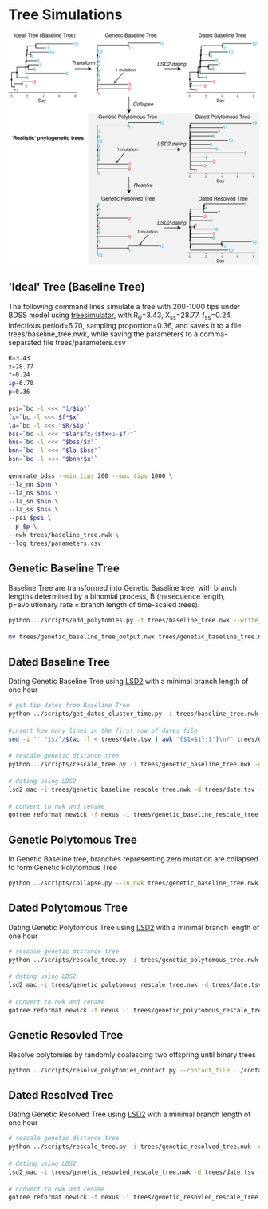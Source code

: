 # Tree Simulations
![](tree_simulation.png)

## 'Ideal' Tree (Baseline Tree)

The following command lines simulate a tree with 200-1000 tips under BDSS model using [treesimulator](https://github.com/evolbioinfo/treesimulator), with R<sub>0</sub>=3.43, X<sub>ss</sub>=28.77, f<sub>ss</sub>=0.24, infectious period=6.70, sampling proportion=0.36, and saves it to a file trees/baseline_tree.nwk, while saving the parameters to a comma-separated file trees/parameters.csv

```bash
R=3.43
x=28.77
f=0.24
ip=6.70
p=0.36
        
psi=`bc -l <<< "1/$ip"`
fx=`bc -l <<< $f*$x`
la=`bc -l <<< "$R/$ip"`
bss=`bc -l <<< "$la*$fx/($fx+1-$f)"`
bns=`bc -l <<< "$bss/$x"`
bnn=`bc -l <<< "$la-$bss"`
bsn=`bc -l <<< "$bnn*$x"`

generate_bdss --min_tips 200 --max_tips 1000 \
--la_nn $bnn \
--la_ns $bns \
--la_sn $bsn \
--la_ss $bss \
--psi $psi \
--p $p \
--nwk trees/baseline_tree.nwk \
--log trees/parameters.csv
```

## Genetic Baseline Tree
Baseline Tree are transformed into Genetic Baseline tree, with branch lengths determined by a binomial process, B (n=sequence length, p=evolutionary rate × branch length of time-scaled trees).
```bash
python ../scripts/add_polytomies.py -t trees/baseline_tree.nwk --write_trees 1 --scale day --seq_size 29903 --prefix trees/genetic_baseline_tree

mv trees/genetic_baseline_tree_output.nwk trees/genetic_baseline_tree.nwk
```

## Dated Baseline Tree
Dating Genetic Baseline Tree using [LSD2](https://github.com/tothuhien/lsd2) with a minimal branch length of one hour
```bash
# get tip dates from Baseline Tree
python ../scripts/get_dates_cluster_time.py -i trees/baseline_tree.nwk -p 0 -od trees/date.tsv -oc ../contact_tracing/contact_data/contact_0.csv -t 0

#insert how many lines in the first row of dates file
sed -i '' "1s/^/$(wc -l < trees/date.tsv | awk '{$1=$1};1')\n/" trees/date.tsv

# rescale genetic distance tree
python ../scripts/rescale_tree.py -i trees/genetic_baseline_tree.nwk -o trees/genetic_baseline_rescale_tree.nwk -s 29903

# dating using LDS2
lsd2_mac -i trees/genetic_baseline_rescale_tree.nwk -d trees/date.tsv -l -1 -s 29903 -w trees/clock.txt -q 0.0004 -u 0.0001141552511 -U 0.0001141552511 -r l

# convert to nwk and rename
gotree reformat newick -f nexus -i trees/genetic_baseline_rescale_tree.nwk.result.date.nexus -o trees/dated_baseline_tree.nwk
```

## Genetic Polytomous Tree
In Genetic Baseline tree, branches representing zero mutation are collapsed to form Genetic Polytomous Tree
```bash
python ../scripts/collapse.py --in_nwk trees/genetic_baseline_tree.nwk --out_nwk trees/genetic_polytomous_tree.nwk --aln_len 1
```

## Dated Polytomous Tree
Dating Genetic Polytomous Tree using [LSD2](https://github.com/tothuhien/lsd2) with a minimal branch length of one hour
```bash
# rescale genetic distance tree
python ../scripts/rescale_tree.py -i trees/genetic_polytomous_tree.nwk -o trees/genetic_polytomous_rescale_tree.nwk -s 29903

# dating using LDS2
lsd2_mac -i trees/genetic_polytomous_rescale_tree.nwk -d trees/date.tsv -l -1 -s 29903 -w trees/clock.txt -q 0.0004 -u 0.0001141552511 -U 0.0001141552511 -r l

# convert to nwk and rename
gotree reformat newick -f nexus -i trees/genetic_polytomous_rescale_tree.nwk.result.date.nexus -o trees/dated_polytomous_tree.nwk
```

## Genetic Resovled Tree
Resolve polytomies by randomly coalescing two offspring until binary trees
```bash
python ../scripts/resolve_polytomies_contact.py --contact_file ../contact_tracing/contact_data/contact_0.csv --in_nwk trees/genetic_polytomous_tree.nwk --aln_len 1 --out_nwk trees/genetic_resolved_tree.nwk
```

## Dated Resolved Tree
Dating Genetic Resolved Tree using [LSD2](https://github.com/tothuhien/lsd2) with a minimal branch length of one hour
```bash
# rescale genetic distance tree
python ../scripts/rescale_tree.py -i trees/genetic_resolved_tree.nwk -o trees/genetic_resovled_rescale_tree.nwk -s 29903

# dating using LDS2
lsd2_mac -i trees/genetic_resovled_rescale_tree.nwk -d trees/date.tsv -l -1 -s 29903 -w trees/clock.txt -q 0.0004 -u 0.0001141552511 -U 0.0001141552511 -r l

# convert to nwk and rename
gotree reformat newick -f nexus -i trees/genetic_resovled_rescale_tree.nwk.result.date.nexus -o trees/dated_resovled_tree.nwk
```